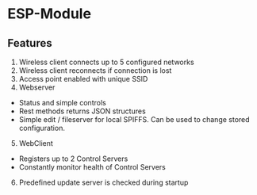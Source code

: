 # ESP-Module #


## Features ##
1. Wireless client connects up to 5 configured networks
2. Wireless client reconnects if connection is lost
3. Access point enabled with unique SSID
4. Webserver
  - Status and simple controls
  - Rest methods returns JSON structures  
  - Simple edit / fileserver for local SPIFFS. Can be used to change stored configuration.
5. WebClient
  - Registers up to 2 Control Servers
  - Constantly monitor health of Control Servers
6. Predefined update server is checked during startup
